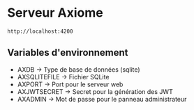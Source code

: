 # Serveur Axiome

`http://localhost:4200`

## Variables d'environnement 

 - AXDB -> Type de base de données (sqlite)
 - AXSQLITEFILE -> Fichier SQLite
 - AXPORT -> Port pour le serveur web
 - AXJWTSECRET -> Secret pour la génération des JWT
 - AXADMIN -> Mot de passe pour le panneau administrateur
